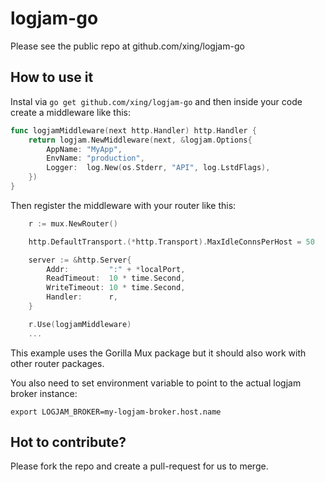 # logjam-go

Please see the public repo at github.com/xing/logjam-go


## How to use it
Instal via `go get github.com/xing/logjam-go` and then inside your code create a middleware like this:

```go
func logjamMiddleware(next http.Handler) http.Handler {
	return logjam.NewMiddleware(next, &logjam.Options{
		AppName: "MyApp",
		EnvName: "production",
		Logger:  log.New(os.Stderr, "API", log.LstdFlags),
	})
}
```

Then register the middleware with your router like this:

```go
	r := mux.NewRouter()

	http.DefaultTransport.(*http.Transport).MaxIdleConnsPerHost = 50

	server := &http.Server{
		Addr:         ":" + *localPort,
		ReadTimeout:  10 * time.Second,
		WriteTimeout: 10 * time.Second,
		Handler:      r,
	}

    r.Use(logjamMiddleware)
    ...
```

This example uses the Gorilla Mux package but it should also work with other router packages.

You also need to set environment variable to point to the actual logjam broker instance:

`export LOGJAM_BROKER=my-logjam-broker.host.name`

## Hot to contribute?
Please fork the repo and create a pull-request for us to merge.
